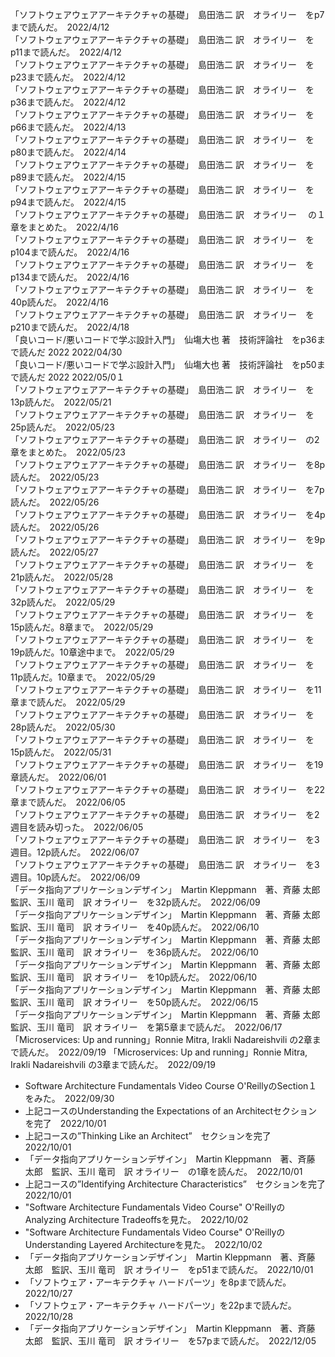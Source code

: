「ソフトウェアウェアアーキテクチャの基礎」　島田浩二 訳　オライリー　をp7まで読んだ。　2022/4/12  
「ソフトウェアウェアアーキテクチャの基礎」　島田浩二 訳　オライリー　をp11まで読んだ。　2022/4/12  
「ソフトウェアウェアアーキテクチャの基礎」　島田浩二 訳　オライリー　をp23まで読んだ。　2022/4/12  
「ソフトウェアウェアアーキテクチャの基礎」　島田浩二 訳　オライリー　をp36まで読んだ。　2022/4/12  
「ソフトウェアウェアアーキテクチャの基礎」　島田浩二 訳　オライリー　をp66まで読んだ。　2022/4/13  
「ソフトウェアウェアアーキテクチャの基礎」　島田浩二 訳　オライリー　をp80まで読んだ。　2022/4/14  
「ソフトウェアウェアアーキテクチャの基礎」　島田浩二 訳　オライリー　をp89まで読んだ。　2022/4/15  
「ソフトウェアウェアアーキテクチャの基礎」　島田浩二 訳　オライリー　をp94まで読んだ。　2022/4/15  
「ソフトウェアウェアアーキテクチャの基礎」　島田浩二 訳　オライリー　 の１章をまとめた。　2022/4/16  
「ソフトウェアウェアアーキテクチャの基礎」　島田浩二 訳　オライリー　をp104まで読んだ。　2022/4/16  
「ソフトウェアウェアアーキテクチャの基礎」　島田浩二 訳　オライリー　をp134まで読んだ。　2022/4/16   
「ソフトウェアウェアアーキテクチャの基礎」　島田浩二 訳　オライリー　を40p読んだ。　2022/4/16  
「ソフトウェアウェアアーキテクチャの基礎」　島田浩二 訳　オライリー　をp210まで読んだ。　2022/4/18  
「良いコード/悪いコードで学ぶ設計入門」　仙塲大也 著　技術評論社　をp36まで読んだ 2022 2022/04/30  
「良いコード/悪いコードで学ぶ設計入門」　仙塲大也 著　技術評論社　をp50まで読んだ 2022 2022/05/0１  
「ソフトウェアウェアアーキテクチャの基礎」　島田浩二 訳　オライリー　を13p読んだ。　2022/05/21  
「ソフトウェアウェアアーキテクチャの基礎」　島田浩二 訳　オライリー　を25p読んだ。　2022/05/23  
「ソフトウェアウェアアーキテクチャの基礎」　島田浩二 訳　オライリー　の2章をまとめた。　2022/05/23  
「ソフトウェアウェアアーキテクチャの基礎」　島田浩二 訳　オライリー　を8p読んだ。　2022/05/23  
「ソフトウェアウェアアーキテクチャの基礎」　島田浩二 訳　オライリー　を7p読んだ。　2022/05/26  
「ソフトウェアウェアアーキテクチャの基礎」　島田浩二 訳　オライリー　を4p読んだ。　2022/05/26  
「ソフトウェアウェアアーキテクチャの基礎」　島田浩二 訳　オライリー　を9p読んだ。　2022/05/27  
「ソフトウェアウェアアーキテクチャの基礎」　島田浩二 訳　オライリー　を21p読んだ。　2022/05/28  
「ソフトウェアウェアアーキテクチャの基礎」　島田浩二 訳　オライリー　を32p読んだ。　2022/05/29  
「ソフトウェアウェアアーキテクチャの基礎」　島田浩二 訳　オライリー　を15p読んだ。8章まで。　2022/05/29  
「ソフトウェアウェアアーキテクチャの基礎」　島田浩二 訳　オライリー　を19p読んだ。10章途中まで。　2022/05/29  
「ソフトウェアウェアアーキテクチャの基礎」　島田浩二 訳　オライリー　を11p読んだ。10章まで。　2022/05/29  
「ソフトウェアウェアアーキテクチャの基礎」　島田浩二 訳　オライリー　を11章まで読んだ。　2022/05/29  
「ソフトウェアウェアアーキテクチャの基礎」　島田浩二 訳　オライリー　を28p読んだ。　2022/05/30  
「ソフトウェアウェアアーキテクチャの基礎」　島田浩二 訳　オライリー　を15p読んだ。　2022/05/31  
「ソフトウェアウェアアーキテクチャの基礎」　島田浩二 訳　オライリー　を19章読んだ。　2022/06/01  
「ソフトウェアウェアアーキテクチャの基礎」　島田浩二 訳　オライリー　を22章まで読んだ。　2022/06/05  
「ソフトウェアウェアアーキテクチャの基礎」　島田浩二 訳　オライリー　を2週目を読み切った。　2022/06/05  
「ソフトウェアウェアアーキテクチャの基礎」　島田浩二 訳　オライリー　を3週目。12p読んだ。　2022/06/07  
「ソフトウェアウェアアーキテクチャの基礎」　島田浩二 訳　オライリー　を3週目。10p読んだ。　2022/06/09  
「データ指向アプリケーションデザイン」　Martin Kleppmann　著、斉藤 太郎　監訳、玉川 竜司　訳 オライリー　を32p読んだ。　2022/06/09  
「データ指向アプリケーションデザイン」　Martin Kleppmann　著、斉藤 太郎　監訳、玉川 竜司　訳 オライリー　を40p読んだ。　2022/06/10  
「データ指向アプリケーションデザイン」　Martin Kleppmann　著、斉藤 太郎　監訳、玉川 竜司　訳 オライリー　を36p読んだ。　2022/06/10  
「データ指向アプリケーションデザイン」　Martin Kleppmann　著、斉藤 太郎　監訳、玉川 竜司　訳 オライリー　を10p読んだ。　2022/06/10  
「データ指向アプリケーションデザイン」　Martin Kleppmann　著、斉藤 太郎　監訳、玉川 竜司　訳 オライリー　を50p読んだ。　2022/06/15  
「データ指向アプリケーションデザイン」　Martin Kleppmann　著、斉藤 太郎　監訳、玉川 竜司　訳 オライリー　を第5章まで読んだ。　2022/06/17  
「Microservices: Up and running」Ronnie Mitra, Irakli Nadareishvili の2章まで読んだ。　2022/09/19
「Microservices: Up and running」Ronnie Mitra, Irakli Nadareishvili の3章まで読んだ。　2022/09/19
- Software Architecture Fundamentals Video Course O'ReillyのSection１をみた。　2022/09/30
- 上記コースのUnderstanding the Expectations of an Architectセクションを完了　2022/10/01
- 上記コースの”Thinking Like an Architect”　セクションを完了　2022/10/01
- 「データ指向アプリケーションデザイン」　Martin Kleppmann　著、斉藤 太郎　監訳、玉川 竜司　訳 オライリー　の1章を読んだ。　2022/10/01
- 上記コースの”Identifying Architecture Characteristics”　セクションを完了　2022/10/01
- "Software Architecture Fundamentals Video Course" O'ReillyのAnalyzing Architecture Tradeoffsを見た。　2022/10/02
- "Software Architecture Fundamentals Video Course" O'ReillyのUnderstanding Layered Architectureを見た。　2022/10/02
- 「データ指向アプリケーションデザイン」　Martin Kleppmann　著、斉藤 太郎　監訳、玉川 竜司　訳 オライリー　をp51まで読んだ。　2022/10/01
- 「ソフトウェア・アーキテクチャ ハードパーツ」を8pまで読んだ。　2022/10/27
- 「ソフトウェア・アーキテクチャ ハードパーツ」を22pまで読んだ。　2022/10/28
- 「データ指向アプリケーションデザイン」　Martin Kleppmann　著、斉藤 太郎　監訳、玉川 竜司　訳 オライリー　を57pまで読んだ。　2022/12/05







